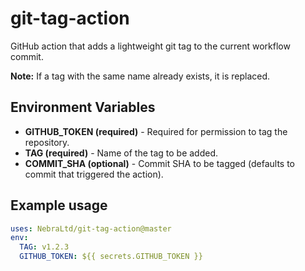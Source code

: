 # git-tag-action

GitHub action that adds a lightweight git tag to the current workflow commit.

**Note:** If a tag with the same name already exists, it is replaced.

## Environment Variables

* **GITHUB_TOKEN (required)** - Required for permission to tag the repository.
* **TAG (required)** - Name of the tag to be added.
* **COMMIT_SHA (optional)** - Commit SHA to be tagged (defaults to commit that triggered the action).

## Example usage

```yaml
uses: NebraLtd/git-tag-action@master
env:
  TAG: v1.2.3
  GITHUB_TOKEN: ${{ secrets.GITHUB_TOKEN }}
```
